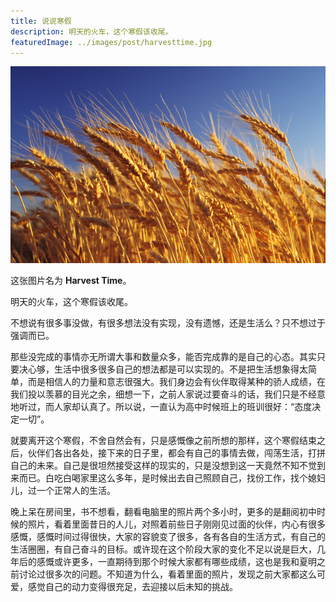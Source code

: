 ```yaml
---
title: 说说寒假
description: 明天的火车，这个寒假该收尾。
featuredImage: ../images/post/harvesttime.jpg
---
```


![Harvest Time](/images/post/harvesttime.jpg)

这张图片名为 **Harvest Time**。

明天的火车，这个寒假该收尾。

不想说有很多事没做，有很多想法没有实现，没有遗憾，还是生活么？只不想过于强调而已。

那些没完成的事情亦无所谓大事和数量众多，能否完成靠的是自己的心态。其实只要决心够，生活中很多很多自己的想法都是可以实现的。不是把生活想象得太简单，而是相信人的力量和意志很强大。我们身边会有伙伴取得某种的骄人成绩，在我们投以羡慕的目光之余，细想一下，之前人家说过要奋斗的话，我们只是不经意地听过，而人家却认真了。所以说，一直认为高中时候班上的班训很好：“态度决定一切”。

就要离开这个寒假，不舍自然会有，只是感慨像之前所想的那样，这个寒假结束之后，伙伴们各出各处，接下来的日子里，都会有自己的事情去做，闯荡生活，打拼自己的未来。自己是很坦然接受这样的现实的，只是没想到这一天竟然不知不觉到来而已。白吃白喝家里这么多年，是时候出去自己照顾自己，找份工作，找个媳妇儿，过一个正常人的生活。

晚上呆在房间里，书不想看，翻看电脑里的照片两个多小时，更多的是翻阅初中时候的照片，看着里面昔日的人儿，对照着前些日子刚刚见过面的伙伴，内心有很多感慨，感慨时间过得很快，大家的容貌变了很多，各有各自的生活方式，有自己的生活圈圈，有自己奋斗的目标。或许现在这个阶段大家的变化不足以说是巨大，几年后的感慨或许更多，一直期待到那个时候大家都有哪些成绩，这也是我和夏明之前讨论过很多次的问题。不知道为什么，看着里面的照片，发现之前大家都这么可爱，感觉自己的动力变得很充足，去迎接以后未知的挑战。
